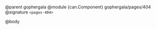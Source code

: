 @parent gophergala
@module {can.Component} gophergala/pages/404 <pages-404>
@signature `<pages-404>`

@body

## <pages-404>

